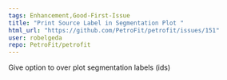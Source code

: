 ```yaml
---
tags: Enhancement,Good-First-Issue
title: "Print Source Label in Segmentation Plot "
html_url: "https://github.com/PetroFit/petrofit/issues/151"
user: robelgeda
repo: PetroFit/petrofit
---
```


Give option to over plot segmentation labels (ids)